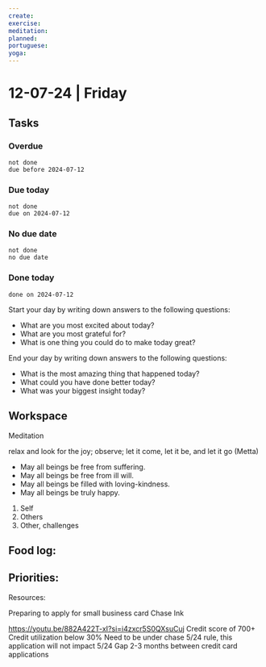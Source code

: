 ```yaml
---
create: 
exercise: 
meditation: 
planned: 
portuguese: 
yoga:
---
```


# 12-07-24 | Friday

## Tasks
### Overdue
```tasks
not done
due before 2024-07-12
```

### Due today
```tasks
not done
due on 2024-07-12
```

### No due date
```tasks
not done
no due date
```

### Done today
```tasks
done on 2024-07-12
```


Start your day by writing down answers to the following questions:

- What are you most excited about today? 
- What are you most grateful for? 
- What is one thing you could do to make today great?  

End your day by writing down answers to the following questions: 

- What is the most amazing thing that happened today? 
- What could you have done better today? 
- What was your biggest insight today?

## Workspace

Meditation 

relax and look for the joy; observe; let it come, let it be, and let it go
(Metta)
-   May all beings be free from suffering.
-   May all beings be free from ill will.
-   May all beings be filled with loving-kindness.
-   May all beings be truly happy.

1. Self
2. Others
3. Other, challenges

Food log:
- 

Priorities:
- 

Resources:

Preparing to apply for small business card Chase Ink

https://youtu.be/882A422T-xI?si=i4zxcr5S0QXsuCuj
Credit score of 700+
Credit utilization below 30%
Need to be under chase 5/24 rule, this application will not impact 5/24 
Gap 2-3 months between credit card applications